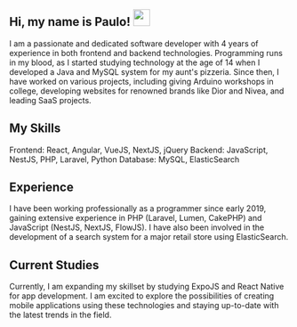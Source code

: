 ## Hi, my name is Paulo! <img src="https://raw.githubusercontent.com/MartinHeinz/MartinHeinz/master/wave.gif" width="30px" height="30px">

I am a passionate and dedicated software developer with 4 years of experience in both frontend and backend technologies. Programming runs in my blood, as I started studying technology at the age of 14 when I developed a Java and MySQL system for my aunt's pizzeria. Since then, I have worked on various projects, including giving Arduino workshops in college, developing websites for renowned brands like Dior and Nivea, and leading SaaS projects.

## My Skills
Frontend: React, Angular, VueJS, NextJS, jQuery
Backend: JavaScript, NestJS, PHP, Laravel, Python
Database: MySQL, ElasticSearch

## Experience
I have been working professionally as a programmer since early 2019, gaining extensive experience in PHP (Laravel, Lumen, CakePHP) and JavaScript (NestJS, NextJS, FlowJS). I have also been involved in the development of a search system for a major retail store using ElasticSearch.

## Current Studies
Currently, I am expanding my skillset by studying ExpoJS and React Native for app development. I am excited to explore the possibilities of creating mobile applications using these technologies and staying up-to-date with the latest trends in the field.
